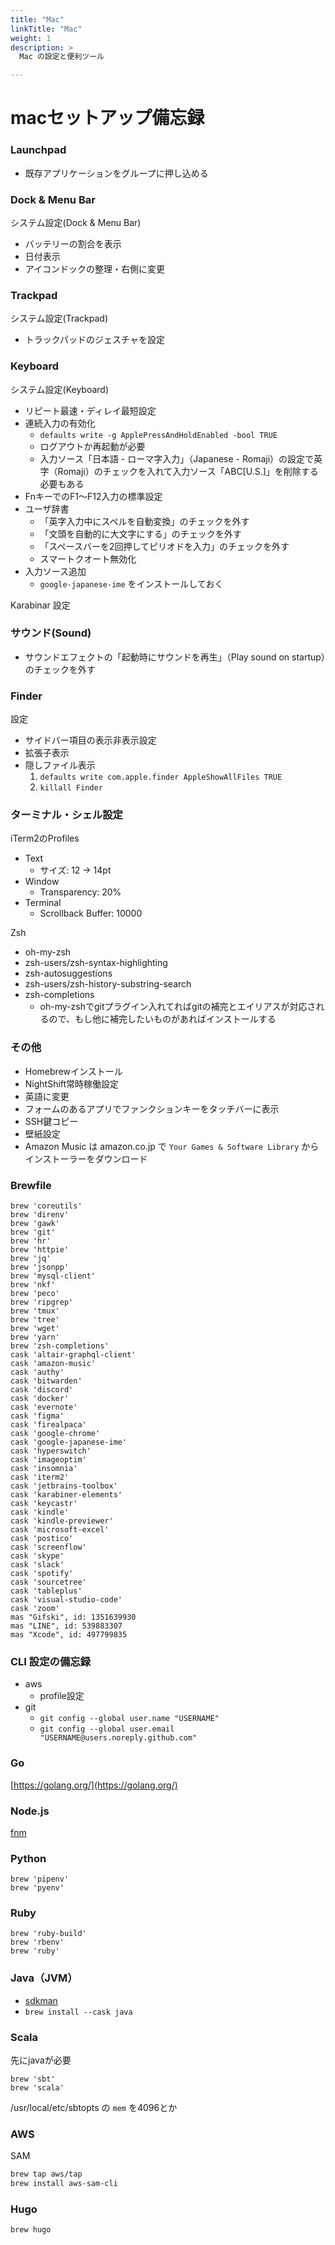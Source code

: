 ```yaml
---
title: "Mac"
linkTitle: "Mac"
weight: 1
description: >
  Mac の設定と便利ツール

---
```


# macセットアップ備忘録

### Launchpad

- 既存アプリケーションをグループに押し込める


### Dock & Menu Bar

システム設定(Dock & Menu Bar)
- バッテリーの割合を表示
- 日付表示
- アイコンドックの整理・右側に変更


### Trackpad

システム設定(Trackpad)
- トラックパッドのジェスチャを設定


### Keyboard

システム設定(Keyboard)
- リピート最速・ディレイ最短設定
- 連続入力の有効化
    - `defaults write -g ApplePressAndHoldEnabled -bool TRUE`
    - ログアウトか再起動が必要
    - 入力ソース「日本語 - ローマ字入力」（Japanese - Romaji）の設定で英字（Romaji）のチェックを入れて入力ソース「ABC[U.S.]」を削除する必要もある
- FnキーでのF1〜F12入力の標準設定
- ユーザ辞書
    - 「英字入力中にスペルを自動変換」のチェックを外す
    - 「文頭を自動的に大文字にする」のチェックを外す
    - 「スペースバーを2回押してピリオドを入力」のチェックを外す
    - スマートクオート無効化
- 入力ソース追加
    - `google-japanese-ime` をインストールしておく

Karabinar 設定


### サウンド(Sound)

- サウンドエフェクトの「起動時にサウンドを再生」（Play sound on startup）のチェックを外す


### Finder

設定
  - サイドバー項目の表示非表示設定
  - 拡張子表示
  - 隠しファイル表示
    1. `defaults write com.apple.finder AppleShowAllFiles TRUE`
    1. `killall Finder`


### ターミナル・シェル設定

iTerm2のProfiles
- Text
    - サイズ: 12 -> 14pt
- Window
    - Transparency: 20%
- Terminal
    - Scrollback Buffer: 10000

Zsh
- oh-my-zsh
- zsh-users/zsh-syntax-highlighting
- zsh-autosuggestions
- zsh-users/zsh-history-substring-search
- zsh-completions
    - oh-my-zshでgitプラグイン入れてればgitの補完とエイリアスが対応されるので、もし他に補完したいものがあればインストールする


### その他

- Homebrewインストール
- NightShift常時稼働設定
- 英語に変更
- フォームのあるアプリでファンクションキーをタッチバーに表示
- SSH鍵コピー
- 壁紙設定
- Amazon Music は amazon.co.jp で `Your Games & Software Library` からインストーラーをダウンロード


### Brewfile

```.Brewfile
brew 'coreutils'
brew 'direnv'
brew 'gawk'
brew 'git'
brew 'hr'
brew 'httpie'
brew 'jq'
brew 'jsonpp'
brew 'mysql-client'
brew 'nkf'
brew 'peco'
brew 'ripgrep'
brew 'tmux'
brew 'tree'
brew 'wget'
brew 'yarn'
brew 'zsh-completions'
cask 'altair-graphql-client'
cask 'amazon-music'
cask 'authy'
cask 'bitwarden'
cask 'discord'
cask 'docker'
cask 'evernote'
cask 'figma'
cask 'firealpaca'
cask 'google-chrome'
cask 'google-japanese-ime'
cask 'hyperswitch'
cask 'imageoptim'
cask 'insomnia'
cask 'iterm2'
cask 'jetbrains-toolbox'
cask 'karabiner-elements'
cask 'keycastr'
cask 'kindle'
cask 'kindle-previewer'
cask 'microsoft-excel'
cask 'postico'
cask 'screenflow'
cask 'skype'
cask 'slack'
cask 'spotify'
cask 'sourcetree'
cask 'tableplus'
cask 'visual-studio-code'
cask 'zoom'
mas "Gifski", id: 1351639930
mas "LINE", id: 539883307
mas "Xcode", id: 497799835
```


### CLI 設定の備忘録

- aws
  - profile設定
- git
  - `git config --global user.name "USERNAME"`
  - `git config --global user.email "USERNAME@users.noreply.github.com"`


### Go

[https://golang.org/](https://golang.org/)


### Node.js

[fnm](https://github.com/Schniz/fnm)


### Python

```.Brewfile
brew 'pipenv'
brew 'pyenv'
```


### Ruby

```.Brewfile
brew 'ruby-build'
brew 'rbenv'
brew 'ruby'
```


### Java（JVM）

- [sdkman](https://sdkman.io/)
-  `brew install --cask java`


### Scala

先にjavaが必要

```.Brewfile
brew 'sbt'
brew 'scala'
```

/usr/local/etc/sbtopts の `mem` を4096とか


### AWS

SAM
```bash
brew tap aws/tap
brew install aws-sam-cli
```


### Hugo

```.Brewfile
brew hugo
```
